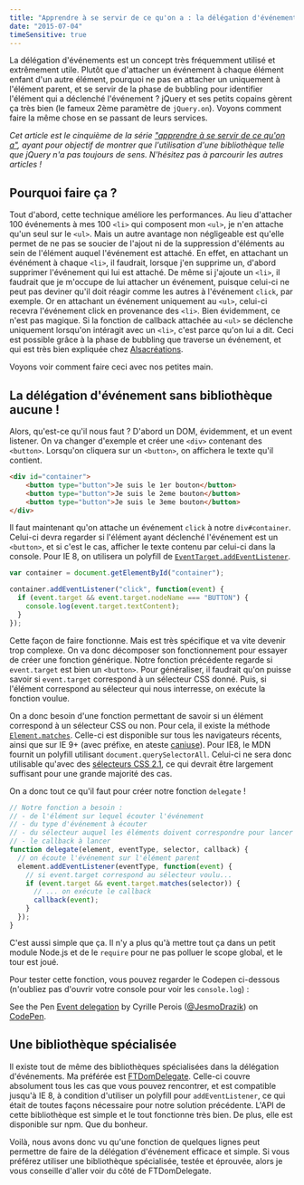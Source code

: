 ```yaml
---
title: "Apprendre à se servir de ce qu'on a : la délégation d'événements"
date: "2015-07-04"
timeSensitive: true
---
```


La délégation d'événements est un concept très fréquemment utilisé et
extrêmement utile. Plutôt que d'attacher un événement à chaque élément enfant
d'un autre élément, pourquoi ne pas en attacher un uniquement à l'élément
parent, et se servir de la phase de bubbling pour identifier l'élément qui a
déclenché l'événement ? jQuery et ses petits copains gèrent ça très bien (le
fameux 2ème paramètre de `jQuery.on`). Voyons comment faire la même chose en se
passant de leurs services.

<span class="more"></span>

_Cet article est le cinquième de la série ["apprendre à se servir de ce qu'on
a"](/articles/apprendre-a-se-servir-de-ce-quon-a), ayant pour objectif de
montrer que l'utilisation d'une bibliothèque telle que jQuery n'a pas toujours
de sens. N'hésitez pas à parcourir les autres articles !_

## Pourquoi faire ça ?

Tout d'abord, cette technique améliore les performances. Au lieu d'attacher 100
événements à mes 100 `<li>` qui composent mon `<ul>`, je n'en attache qu'un
seul sur le `<ul>`. Mais un autre avantage non négligeable est qu'elle permet
de ne pas se soucier de l'ajout ni de la suppression d'éléments au sein de
l'élément auquel l'événement est attaché. En effet, en attachant un événément à
chaque `<li>`, il faudrait, lorsque j'en supprime un, d'abord supprimer
l'événement qui lui est attaché. De même si j'ajoute un `<li>`, il faudrait que
je m'occupe de lui attacher un événement, puisque celui-ci ne peut pas deviner
qu'il doit réagir comme les autres à l'événement `click`, par exemple. Or en
attachant un événement uniquement au `<ul>`, celui-ci recevra l'événement click
en provenance des `<li>`. Bien évidemment, ce n'est pas magique. Si la fonction
de callback attachée au `<ul>` se déclenche uniquement lorsqu'on intéragit avec
un `<li>`, c'est parce qu'on lui a dit. Ceci est possible grâce à la phase de
bubbling que traverse un événement, et qui est très bien expliquée chez
[Alsacréations](http://www.alsacreations.com/article/lire/578-La-gestion-des-evenements-en-JavaScript.html).

Voyons voir comment faire ceci avec nos petites main.

## La délégation d'événement sans bibliothèque aucune !

Alors, qu'est-ce qu'il nous faut ? D'abord un DOM, évidemment, et un event
listener. On va changer d'exemple et créer une `<div>` contenant des
`<button>`. Lorsqu'on cliquera sur un `<button>`, on affichera le texte qu'il
contient.

```html
<div id="container">
    <button type="button">Je suis le 1er bouton</button>
    <button type="button">Je suis le 2eme bouton</button>
    <button type="button">Je suis le 3eme bouton</button>
</div>
```

Il faut maintenant qu'on attache un événement `click` à notre `div#container`.
Celui-ci devra regarder si l'élément ayant déclenché l'événement est un
`<button>`, et si c'est le cas, afficher le texte contenu par celui-ci dans la
console. Pour IE 8, on utilisera un polyfill de
[`EventTarget.addEventListener`](https://developer.mozilla.org/en-US/docs/Web/API/EventTarget/addEventListener?redirectlocale=en-US&redirectslug=DOM%2FEventTarget.addEventListener).

```js
var container = document.getElementById("container");

container.addEventListener("click", function(event) {
  if (event.target && event.target.nodeName === "BUTTON") {
    console.log(event.target.textContent);
  }
});
```

Cette façon de faire fonctionne. Mais est très spécifique et va vite devenir
trop complexe. On va donc décomposer son fonctionnement pour essayer de créer
une fonction générique. Notre fonction précédente regarde si `event.target` est
bien un `<button>`. Pour généraliser, il faudrait qu'on puisse savoir si
`event.target` correspond à un sélecteur CSS donné. Puis, si l'élément
correspond au sélecteur qui nous interresse, on exécute la fonction voulue.

On a donc besoin d'une fonction permettant de savoir si un élément correspond à
un sélecteur CSS ou non. Pour cela, il existe la méthode
[`Element.matches`](https://developer.mozilla.org/en-US/docs/Web/API/Element/matches).
Celle-ci est disponible sur tous les navigateurs récents, ainsi que sur IE 9+
(avec préfixe, en ateste [caniuse](http://caniuse.com/#feat=matchesselector)).
Pour IE8, le MDN fournit un polyfill utilisant `document.querySelectorAll`.
Celui-ci ne sera donc utilisable qu'avec des [sélecteurs CSS
2.1](http://www.w3.org/TR/CSS2/selector.html), ce qui devrait être largement
suffisant pour une grande majorité des cas.

On a donc tout ce qu'il faut pour créer notre fonction `delegate` !

```js
// Notre fonction a besoin :
// - de l'élément sur lequel écouter l'événement
// - du type d'événement à écouter
// - du sélecteur auquel les éléments doivent correspondre pour lancer le callback
// - le callback à lancer
function delegate(element, eventType, selector, callback) {
  // on écoute l'événement sur l'élément parent
  element.addEventListener(eventType, function(event) {
    // si event.target correspond au sélecteur voulu...
    if (event.target && event.target.matches(selector)) {
      // ... on exécute le callback
      callback(event);
    }
  });
}
```

C'est aussi simple que ça. Il n'y a plus qu'à mettre tout ça dans un petit
module Node.js et de le `require` pour ne pas polluer le scope global, et le
tour est joué.

Pour tester cette fonction, vous pouvez regarder le Codepen ci-dessous
(n'oubliez pas d'ouvrir votre console pour voir les `console.log`) :

<p data-height="268" data-theme-id="15557" data-slug-hash="GJQVYO" data-default-tab="result" data-user="JesmoDrazik" class='codepen'>See the Pen <a href='http://codepen.io/JesmoDrazik/pen/GJQVYO/'>Event delegation</a> by Cyrille Perois (<a href='http://codepen.io/JesmoDrazik'>@JesmoDrazik</a>) on <a href='http://codepen.io'>CodePen</a>.</p>
<script async src="//assets.codepen.io/assets/embed/ei.js"></script>

## Une bibliothèque spécialisée

Il existe tout de même des bibliothèques spécialisées dans la délégation
d'événements. Ma préférée est
[FTDomDelegate](https://github.com/ftlabs/ftdomdelegate/blob/master/lib/delegate.js).
Celle-ci couvre absolument tous les cas que vous pouvez rencontrer, et est
compatible jusqu'à IE 8, à condition d'utiliser un polyfill pour
`addEventListener`, ce qui était de toutes façons nécessaire pour notre
solution précédente. L'API de cette bibliothèque est simple et le tout
fonctionne très bien. De plus, elle est disponible sur npm. Que du bonheur.

Voilà, nous avons donc vu qu'une fonction de quelques lignes peut permettre de
faire de la délégation d'événement efficace et simple. Si vous préférez
utiliser une bibliothèque spécialisée, testée et éprouvée, alors je vous
conseille d'aller voir du côté de FTDomDelegate.

